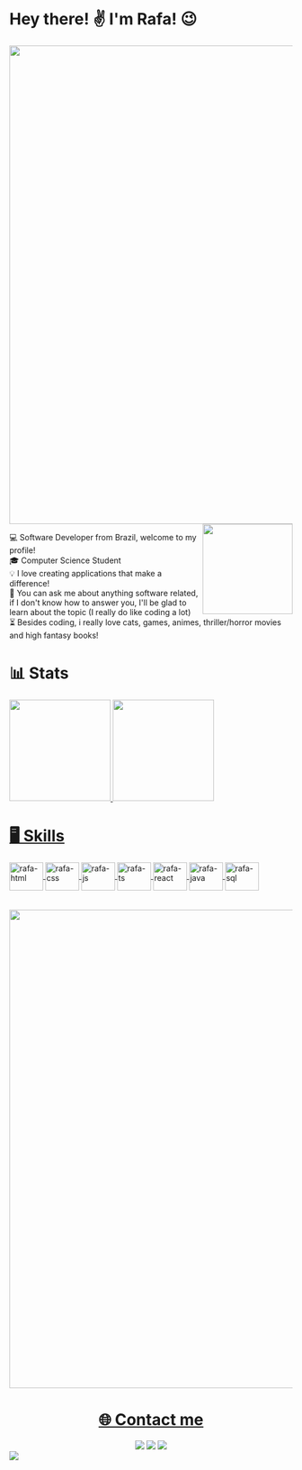 <h1>Hey there! ✌ I'm Rafa! 😉</h1>

<img src="https://www.animatedimages.org/data/media/562/animated-line-image-0429.gif" width="850px">

<img align="right" height="160" src="https://media.giphy.com/media/v1.Y2lkPTc5MGI3NjExdndhZzNpNXVudm00NjI1b2pncnAybmdheWszMmlmaWcxazcxbXFidyZlcD12MV9pbnRlcm5hbF9naWZfYnlfaWQmY3Q9cw/ZWWusyMKMewIg26nP4/source.gif">

 💻 Software Developer from Brazil, welcome to my profile!<br>
 🎓 Computer Science Student<br>
 💡 I love creating applications that make a difference!<br>
 💬 You can ask me about anything software related, if I don't know how to answer you, I'll be glad to learn about the topic (I really do like coding a lot)<br>
 ⏳ Besides coding, i really love cats, games, animes, thriller/horror movies and high fantasy books!<br>
<h1>📊 Stats</h1>

<div>
   <a href="https://github.com/rafael-dscarvalho">
   <img height="180em" src="https://github-readme-stats.vercel.app/api?username=rafael-dscarvalho&show_icons=true&theme=radical">
   <img height="180em" src="https://github-readme-stats.vercel.app/api/top-langs/?username=rafael-dscarvalho&layout=compact&theme=radical">
</div>

<h1>🖥 Skills</h1>
 <div>
   <img align="center" alt="rafa-html" height="50" width="60" src="https://cdn.jsdelivr.net/gh/devicons/devicon/icons/html5/html5-plain-wordmark.svg" />
   <img align="center" alt="rafa-css" height="50" width="60" src="https://cdn.jsdelivr.net/gh/devicons/devicon/icons/css3/css3-plain-wordmark.svg" />
   <img align="center" alt="rafa-js" height="50" width="60" src="https://cdn.jsdelivr.net/gh/devicons/devicon/icons/javascript/javascript-plain.svg" />
   <img align="center" alt="rafa-ts" height="50" width="60" src="https://cdn.jsdelivr.net/gh/devicons/devicon/icons/typescript/typescript-plain.svg" />
   <img align="center" alt="rafa-react" height="50" width="60" src="https://cdn.jsdelivr.net/gh/devicons/devicon/icons/react/react-original.svg" />
   <img align="center" alt="rafa-java" height="50" width="60" src="https://cdn.jsdelivr.net/gh/devicons/devicon/icons/java/java-plain.svg" />
   <img align="center" alt="rafa-sql" height="50" width="60" src="https://cdn.jsdelivr.net/gh/devicons/devicon/icons/mysql/mysql-plain.svg" />
  <div>

</div>
 </div>
  <br>
  <br>
  <img src="https://www.animatedimages.org/data/media/562/animated-line-image-0429.gif" width="850px">

  
 <h1 align='center'>🌐 Contact me</h1>

 <div align='center'>
   <a href ="https://www.instagram.com/"><img src ="https://img.shields.io/badge/Instagram-E4405F?style=for-the-badge&logo=instagram&logoColor=white" target ="_blank"></a>
   <a href ="https://www.linkedin.com/in/rafael-dscarvalho/"><img src ="https://img.shields.io/badge/LinkedIn-0077B5?style=for-the-badge&logo=linkedin&logoColor=white" target ="_blank"></a>
   <a href ="mailto:rafaeldscarvalho@hotmail.com"><img src ="https://img.shields.io/badge/Gmail-D14836?style=for-the-badge&logo=gmail&logoColor=white"></a>
 </div>

<img src="https://camo.githubusercontent.com/4c4c5bfef456f17855d637a35378ee0c10d4878d21da070b2fd38ff79a00a6f5/68747470733a2f2f63617073756c652d72656e6465722e76657263656c2e6170702f6170693f747970653d776176696e6726636f6c6f723d303a3343414146462c3130303a356266666666266865696768743d3132302673656374696f6e3d666f6f746572">
 





 
